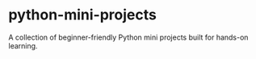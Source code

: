 # python-mini-projects
A collection of beginner-friendly Python mini projects built for hands-on learning.
